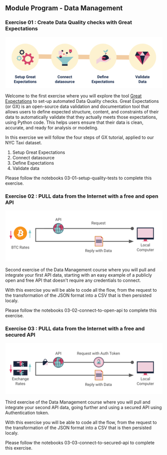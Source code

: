 ## Module Program - Data Management

### Exercise 01 : Create Data Quality checks with Great Expectations

![Setup Quality Tests](img/setup-quality-tests.png)

Welcome to the first exercise where you will explore the tool [Great Expectations](https://greatexpectations.io/) to set-up automated Data Quality checks. Great Expectations (or GX) is an open-source data validation and documentation tool that allows users to define expected structure, content, and constraints of their data to automatically validate that they actually meets those expectations, using Python code. This helps users ensure that their data is clean, accurate, and ready for analysis or modeling.

In this exercise we will follow the four steps of GX tutorial, applied to our NYC Taxi dataset. 
1) Setup Great Expectations
2) Connect datasource
3) Define Expectations
4) Validate data  

Please follow the notebooks 03-01-setup-quality-tests to complete this exercise.

### Exercise 02 : PULL data from the Internet with a free and open API

![Connect to Open API](img/connect-to-open-api.png)

Second exercise of the Data Management course where you will pull and integrate your first API data, starting with an easy example of a publicly open and free API that doesn't require any credentials to connect.

With this exercise you will be able to code all the flow, from the request to the transformation of the JSON format into a CSV that is then persisted localy.

Please follow the notebooks 03-02-connect-to-open-api to complete this exercise.

### Exercise 03 : PULL data from the Internet with a free and secured API

![Connect to Secured API](img/connect-to-secured-api.png)

Third exercise of the Data Management course where you will pull and integrate your second API data, going further and using a secured API using Authentication token.

With this exercise you will be able to code all the flow, from the request to the transformation of the JSON format into a CSV that is then persisted localy.

Please follow the notebooks 03-03-connect-to-secured-api to complete this exercise.
